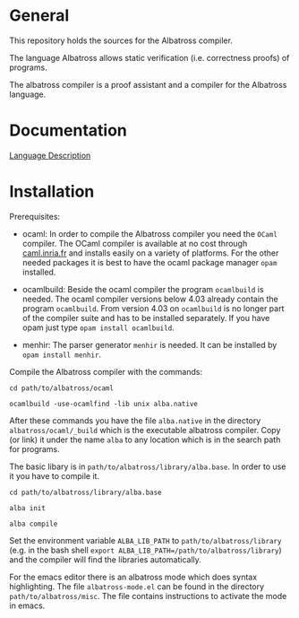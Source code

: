 # General

This repository holds the sources for the Albatross compiler.

The language Albatross allows static verification (i.e. correctness proofs) of
programs.

The albatross compiler is a proof assistant and a compiler for the Albatross
language.


# Documentation

[Language Description](http://www.gitbook.com/book/hbr/alba-lang-description)


# Installation

Prerequisites:

- ocaml: In order to compile the Albatross compiler you need the `OCaml`
  compiler. The OCaml compiler is available at no cost through
  [caml.inria.fr](http://caml.inria.fr) and installs easily on a variety of
  platforms. For the other needed packages it is best to have the ocaml
  package manager `opam` installed.

- ocamlbuild: Beside the ocaml compiler the program `ocamlbuild` is
  needed. The ocaml compiler versions below 4.03 already contain the program
  `ocamlbuild`. From version 4.03 on `ocamlbuild` is no longer part of the
  compiler suite and has to be installed separately. If you have opam just
  type `opam install ocamlbuild`.

- menhir: The parser generator `menhir` is needed. It can be installed by
  `opam install menhir`.


Compile the Albatross compiler with the commands:

    cd path/to/albatross/ocaml

    ocamlbuild -use-ocamlfind -lib unix alba.native


After these commands you have the file `alba.native` in the directory
`albatross/ocaml/_build` which is the executable albatross compiler. Copy (or
link) it under the name `alba` to any location which is in the search path for
programs.

The basic libary is in `path/to/albatross/library/alba.base`. In order to use
it you have to compile it.

    cd path/to/albatross/library/alba.base

    alba init

    alba compile

Set the environment variable `ALBA_LIB_PATH` to `path/to/albatross/library`
(e.g. in the bash shell `export ALBA_LIB_PATH=/path/to/albatross/library`)
and the compiler will find the libraries automatically.

For the emacs editor there is an albatross mode which does syntax
highlighting. The file `albatross-mode.el` can be found in the directory
`path/to/albatross/misc`. The file contains instructions to activate the mode
in emacs.






<!---
Local Variables:
mode: outline
coding: iso-latin-1
outline-regexp: "#+"
End:
-->
